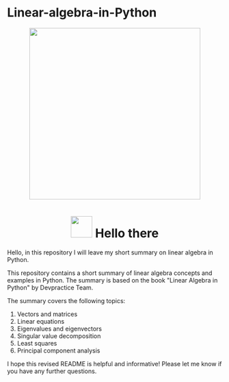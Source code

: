# Linear-algebra-in-Python

<div id="header" align="center">
  <img src="https://media1.tenor.com/m/bxeM9N2IXLsAAAAd/osita-osita-iheme.gif" width="400"/>
</div>

<div id="badges" align="center">
  <h1>
    <img src="https://media.tenor.com/znmQl_Of2AAAAAAi/pepe-jedi-pablojedi.gif" width="50px"/>
    Hello there
  </h1>
</div>


Hello, in this repository I will leave my short summary on linear algebra in Python.

This repository contains a short summary of linear algebra concepts and examples in Python. The summary is based on the book "Linear Algebra in Python" by Devpractice Team.

The summary covers the following topics:

1. Vectors and matrices
2. Linear equations
3. Eigenvalues and eigenvectors
4. Singular value decomposition
5. Least squares
6. Principal component analysis

I hope this revised README is helpful and informative! Please let me know if you have any further questions.

